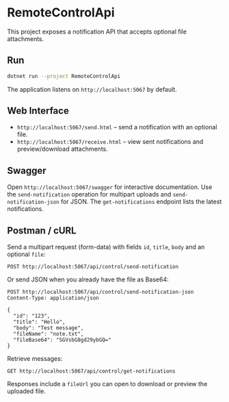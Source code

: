 RemoteControlApi
=================

This project exposes a notification API that accepts optional file attachments.

## Run

```bash
dotnet run --project RemoteControlApi
```

The application listens on `http://localhost:5067` by default.

## Web Interface

- `http://localhost:5067/send.html` – send a notification with an optional file.
- `http://localhost:5067/receive.html` – view sent notifications and preview/download attachments.

## Swagger

Open `http://localhost:5067/swagger` for interactive documentation.
Use the `send-notification` operation for multipart uploads and `send-notification-json`
for JSON. The `get-notifications` endpoint lists the latest notifications.

## Postman / cURL

Send a multipart request (form-data) with fields `id`, `title`, `body` and an optional `file`:

```
POST http://localhost:5067/api/control/send-notification
```

Or send JSON when you already have the file as Base64:

```
POST http://localhost:5067/api/control/send-notification-json
Content-Type: application/json

{
  "id": "123",
  "title": "Hello",
  "body": "Test message",
  "fileName": "note.txt",
  "fileBase64": "SGVsbG8gd29ybGQ="
}
```

Retrieve messages:

```
GET http://localhost:5067/api/control/get-notifications
```

Responses include a `fileUrl` you can open to download or preview the uploaded file.

